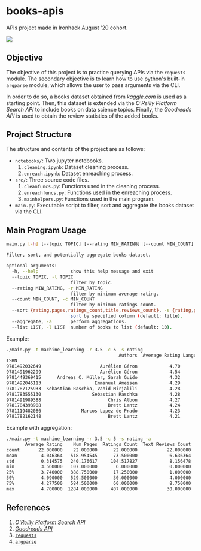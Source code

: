 # books-apis
APIs project made in Ironhack August '20 cohort.

![](https://openmindapp.wpengine.com/wp-content/uploads/2017/11/library-cropped.jpg)

## Objective
The objective of this project is to practice querying APIs via the `requests` module. The secondary objective is to learn how to use python's built-in `argparse` module, which allows the user to pass arguments via the CLI.

In order to do so, a books dataset obtained from *kaggle.com* is used as a starting point. Then, this dataset is extended via the *O'Reilly Platform Search API* to include books on data science topics. Finally, the *Goodreads API* is used to obtain the review statistics of the added books.

## Project Structure
The structure and contents of the project are as follows:
- `notebooks/`: Two jupyter notebooks.
  1. `cleaning.ipynb`: Dataset cleaning process.
  2. `enreach.ipynb`: Dataset enreaching process.
- `src/`: Three source code files.
  1. `cleanfuncs.py`: Functions used in the cleaning process.
  2. `enreachfuncs.py`: Functions used in the enreaching process.
  3. `mainhelpers.py`: Functions used in the main program.
- `main.py`: Executable script to filter, sort and aggregate the books dataset via the CLI.

## Main Program Usage
```bash
main.py [-h] [--topic TOPIC] [--rating MIN_RATING] [--count MIN_COUNT] [--sort {rating,pages,ratings_count,title,reviews_count}] [--aggregate] [--list LIST]

Filter, sort, and potentially aggregate books dataset.

optional arguments:
  -h, --help            show this help message and exit
  --topic TOPIC, -t TOPIC
                        filter by topic.
  --rating MIN_RATING, -r MIN_RATING
                        filter by minimum average rating.
  --count MIN_COUNT, -c MIN_COUNT
                        filter by minimum ratings count.
  --sort {rating,pages,ratings_count,title,reviews_count}, -s {rating,pages,ratings_count,title,reviews_count}
                        sort by specified column (default: title).
  --aggregate, -a       perform aggregations.
  --list LIST, -l LIST  number of books to list (default: 10).
  ```
Example:
```bash
./main.py -t machine_learning -r 3.5 -c 5 -s rating
                                          Authors  Average Rating Language Code  Num Pages  Ratings Count  Text Reviews Count                                              Title
ISBN                                                                                                                                                                            
9781492032649                      Aurélien Géron            4.70           eng       1284             17                   0  Hands-On Machine Learning with Scikit-Learn, K...
9781491962299                      Aurélien Géron            4.54           eng        841            240                   8  Hands-On Machine Learning with Scikit-Learn an...
9781449369415      Andreas C. Müller, Sarah Guido            4.32           eng        549            238                  30       Introduction to Machine Learning with Python
9781492045113                    Emmanuel Ameisen            4.29           eng        359             24                   4     Building Machine Learning Powered Applications
9781787125933  Sebastian Raschka, Vahid Mirjalili            4.28           eng        794             35                   2                            Python Machine Learning
9781783555130                   Sebastian Raschka            4.28           eng        565            407                  26                            Python Machine Learning
9781491989388                         Chris Albon            4.27           eng        383             39                   6              Machine Learning with Python Cookbook
9781784393908                         Brett Lantz            4.24           eng        602             25                   0           Machine Learning with R - Second Edition
9781119482086               Marcos Lopez de Prado            4.23           eng        537             30                   4             Advances in Financial Machine Learning
9781782162148                         Brett Lantz            4.21           eng        537             18                   1                            Machine Learning with R
```

Example with aggregation:
```bash
./main.py -t machine_learning -r 3.5 -c 5 -s rating -a
       Average Rating    Num Pages  Ratings Count  Text Reviews Count
count       22.000000    22.000000      22.000000           22.000000
mean         4.046364   518.954545      73.500000            6.636364
std          0.314575   240.176617     104.517827            8.156478
min          3.560000   107.000000       6.000000            0.000000
25%          3.740000   388.750000      17.250000            1.000000
50%          4.090000   529.500000      30.000000            4.000000
75%          4.277500   584.500000      60.000000            8.750000
max          4.700000  1284.000000     407.000000           30.000000
```

## References
1. [*O'Reilly Platform Search API*](https://www.oreilly.com/online-learning/integration-docs/search.html)
2. [*Goodreads API*](https://www.goodreads.com/api)
3. [`requests`](https://requests.readthedocs.io/en/master/)
4. [`argparse`](https://docs.python.org/3/library/argparse.html)
